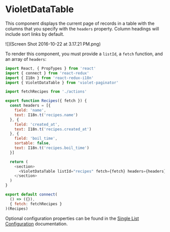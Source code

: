 # VioletDataTable

This component displays the current page of records in a table with the columns that you specify with the `headers` property. Column headings will include sort links by default. 

![](Screen Shot 2016-10-22 at 3.17.21 PM.png)

To render this component, you must provide a `listId`, a `fetch` function, and an array of `headers`:

```javascript
import React, { PropTypes } from 'react'
import { connect } from 'react-redux'
import { I18n } from 'react-redux-i18n'
import { VioletDataTable } from 'violet-paginator'

import fetchRecipes from './actions'

export function Recipes({ fetch }) {
  const headers = [{
    field: 'name',
    text: I18n.t('recipes.name')
  }, {
    field: 'created_at',
    text: I18n.t('recipes.created_at')
  }, {
    field: 'boil_time',
    sortable: false,
    text: I18n.t('recipes.boil_time')
  }]

  return (
    <section>
      <VioletDataTable listId="recipes" fetch={fetch} headers={headers} />
    </section>
  )
}

export default connect(
  () => ({}),
  { fetch: fetchRecipes }
)(Recipes)
```

Optional configuration properties can be found in the [Single List Configuration](single_list_configuration.md) documentation.